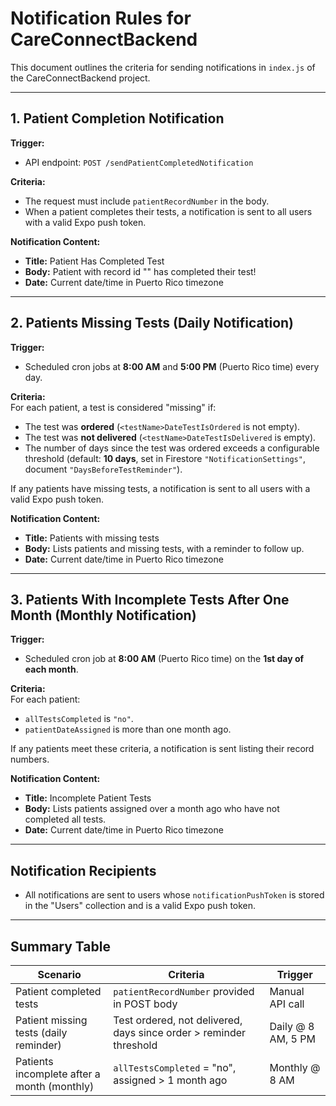 # Notification Rules for CareConnectBackend

This document outlines the criteria for sending notifications in `index.js` of the CareConnectBackend project.

---

## 1. Patient Completion Notification

**Trigger:**  
- API endpoint: `POST /sendPatientCompletedNotification`

**Criteria:**  
- The request must include `patientRecordNumber` in the body.
- When a patient completes their tests, a notification is sent to all users with a valid Expo push token.

**Notification Content:**
- **Title:** Patient Has Completed Test
- **Body:** Patient with record id "<patientRecordNumber>" has completed their test!
- **Date:** Current date/time in Puerto Rico timezone

---

## 2. Patients Missing Tests (Daily Notification)

**Trigger:**  
- Scheduled cron jobs at **8:00 AM** and **5:00 PM** (Puerto Rico time) every day.

**Criteria:**  
For each patient, a test is considered "missing" if:
- The test was **ordered** (`<testName>DateTestIsOrdered` is not empty).
- The test was **not delivered** (`<testName>DateTestIsDelivered` is empty).
- The number of days since the test was ordered exceeds a configurable threshold (default: **10 days**, set in Firestore `"NotificationSettings"`, document `"DaysBeforeTestReminder"`).

If any patients have missing tests, a notification is sent to all users with a valid Expo push token.

**Notification Content:**
- **Title:** Patients with missing tests
- **Body:** Lists patients and missing tests, with a reminder to follow up.
- **Date:** Current date/time in Puerto Rico timezone

---

## 3. Patients With Incomplete Tests After One Month (Monthly Notification)

**Trigger:**  
- Scheduled cron job at **8:00 AM** (Puerto Rico time) on the **1st day of each month**.

**Criteria:**  
For each patient:
- `allTestsCompleted` is `"no"`.
- `patientDateAssigned` is more than one month ago.

If any patients meet these criteria, a notification is sent listing their record numbers.

**Notification Content:**
- **Title:** Incomplete Patient Tests
- **Body:** Lists patients assigned over a month ago who have not completed all tests.
- **Date:** Current date/time in Puerto Rico timezone

---

## Notification Recipients

- All notifications are sent to users whose `notificationPushToken` is stored in the "Users" collection and is a valid Expo push token.

---

## Summary Table

| Scenario                                    | Criteria                                                           | Trigger            |
|---------------------------------------------|--------------------------------------------------------------------|--------------------|
| Patient completed tests                     | `patientRecordNumber` provided in POST body                        | Manual API call    |
| Patient missing tests (daily reminder)      | Test ordered, not delivered, days since order > reminder threshold | Daily @ 8 AM, 5 PM |
| Patients incomplete after a month (monthly) | `allTestsCompleted` = "no", assigned > 1 month ago                 | Monthly @ 8 AM     |
